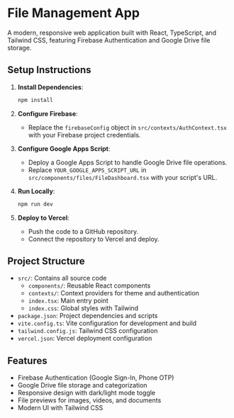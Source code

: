 # File Management App

A modern, responsive web application built with React, TypeScript, and Tailwind CSS, featuring Firebase Authentication and Google Drive file storage.

## Setup Instructions

1. **Install Dependencies**:
   ```bash
   npm install
   ```

2. **Configure Firebase**:
   - Replace the `firebaseConfig` object in `src/contexts/AuthContext.tsx` with your Firebase project credentials.

3. **Configure Google Apps Script**:
   - Deploy a Google Apps Script to handle Google Drive file operations.
   - Replace `YOUR_GOOGLE_APPS_SCRIPT_URL` in `src/components/files/FileDashboard.tsx` with your script's URL.

4. **Run Locally**:
   ```bash
   npm run dev
   ```

5. **Deploy to Vercel**:
   - Push the code to a GitHub repository.
   - Connect the repository to Vercel and deploy.

## Project Structure
- `src/`: Contains all source code
  - `components/`: Reusable React components
  - `contexts/`: Context providers for theme and authentication
  - `index.tsx`: Main entry point
  - `index.css`: Global styles with Tailwind
- `package.json`: Project dependencies and scripts
- `vite.config.ts`: Vite configuration for development and build
- `tailwind.config.js`: Tailwind CSS configuration
- `vercel.json`: Vercel deployment configuration

## Features
- Firebase Authentication (Google Sign-In, Phone OTP)
- Google Drive file storage and categorization
- Responsive design with dark/light mode toggle
- File previews for images, videos, and documents
- Modern UI with Tailwind CSS
